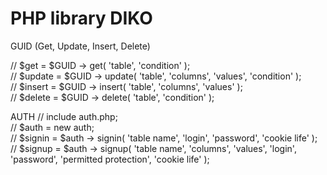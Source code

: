 # PHP library DIKO  
GUID (Get, Update, Insert, Delete)  

// $get = $GUID -> get( 'table', 'condition' );  
// $update = $GUID -> update( 'table', 'columns', 'values', 'condition' );  
// $insert = $GUID -> insert( 'table', 'columns', 'values' );  
// $delete = $GUID -> delete( 'table', 'condition' );  

AUTH
// include auth.php;  
// $auth = new auth;  
// $signin = $auth -> signin( 'table name', 'login', 'password', 'cookie life' );  
// $signup = $auth -> signup( 'table name', 'columns', 'values', 'login', 'password', 'permitted protection', 'cookie life' );  
